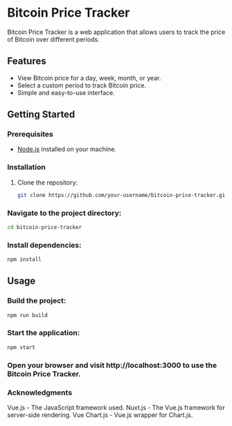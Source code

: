 # Bitcoin Price Tracker

Bitcoin Price Tracker is a web application that allows users to track the price of Bitcoin over different periods.

## Features

- View Bitcoin price for a day, week, month, or year.
- Select a custom period to track Bitcoin price.
- Simple and easy-to-use interface.

## Getting Started

### Prerequisites

- [Node.js](https://nodejs.org/) installed on your machine.

### Installation

1. Clone the repository:

   ```bash
   git clone https://github.com/your-username/bitcoin-price-tracker.git
   ```

### Navigate to the project directory: 

   ```bash
   cd bitcoin-price-tracker
   ```

### Install dependencies:
   
   ```bash
   npm install
   ```

## Usage

### Build the project:
   ```bash
   npm run build
   ```
### Start the application:
   ```bash
   npm start
   ```

### Open your browser and visit http://localhost:3000 to use the Bitcoin Price Tracker.

### Acknowledgments
Vue.js - The JavaScript framework used.
Nuxt.js - The Vue.js framework for server-side rendering.
Vue Chart.js - Vue.js wrapper for Chart.js.

